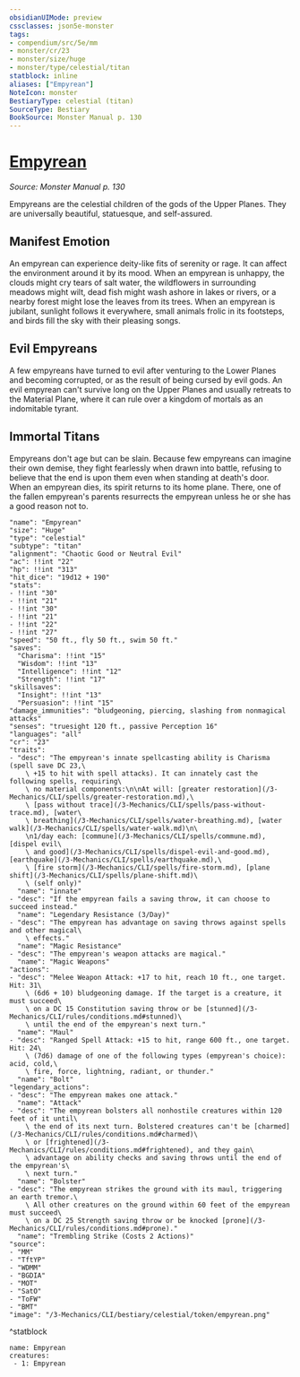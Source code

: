 ```yaml
---
obsidianUIMode: preview
cssclasses: json5e-monster
tags:
- compendium/src/5e/mm
- monster/cr/23
- monster/size/huge
- monster/type/celestial/titan
statblock: inline
aliases: ["Empyrean"]
NoteIcon: monster
BestiaryType: celestial (titan)
SourceType: Bestiary
BookSource: Monster Manual p. 130
---
```

# [Empyrean](3-Mechanics\CLI\bestiary\celestial/empyrean.md)
*Source: Monster Manual p. 130*  

Empyreans are the celestial children of the gods of the Upper Planes. They are universally beautiful, statuesque, and self-assured.

## Manifest Emotion

An empyrean can experience deity-like fits of serenity or rage. It can affect the environment around it by its mood. When an empyrean is unhappy, the clouds might cry tears of salt water, the wildflowers in surrounding meadows might wilt, dead fish might wash ashore in lakes or rivers, or a nearby forest might lose the leaves from its trees. When an empyrean is jubilant, sunlight follows it everywhere, small animals frolic in its footsteps, and birds fill the sky with their pleasing songs.

## Evil Empyreans

A few empyreans have turned to evil after venturing to the Lower Planes and becoming corrupted, or as the result of being cursed by evil gods. An evil empyrean can't survive long on the Upper Planes and usually retreats to the Material Plane, where it can rule over a kingdom of mortals as an indomitable tyrant.

## Immortal Titans

Empyreans don't age but can be slain. Because few empyreans can imagine their own demise, they fight fearlessly when drawn into battle, refusing to believe that the end is upon them even when standing at death's door. When an empyrean dies, its spirit returns to its home plane. There, one of the fallen empyrean's parents resurrects the empyrean unless he or she has a good reason not to.

```statblock
"name": "Empyrean"
"size": "Huge"
"type": "celestial"
"subtype": "titan"
"alignment": "Chaotic Good or Neutral Evil"
"ac": !!int "22"
"hp": !!int "313"
"hit_dice": "19d12 + 190"
"stats":
- !!int "30"
- !!int "21"
- !!int "30"
- !!int "21"
- !!int "22"
- !!int "27"
"speed": "50 ft., fly 50 ft., swim 50 ft."
"saves":
  "Charisma": !!int "15"
  "Wisdom": !!int "13"
  "Intelligence": !!int "12"
  "Strength": !!int "17"
"skillsaves":
  "Insight": !!int "13"
  "Persuasion": !!int "15"
"damage_immunities": "bludgeoning, piercing, slashing from nonmagical attacks"
"senses": "truesight 120 ft., passive Perception 16"
"languages": "all"
"cr": "23"
"traits":
- "desc": "The empyrean's innate spellcasting ability is Charisma (spell save DC 23,\
    \ +15 to hit with spell attacks). It can innately cast the following spells, requiring\
    \ no material components:\n\nAt will: [greater restoration](/3-Mechanics/CLI/spells/greater-restoration.md),\
    \ [pass without trace](/3-Mechanics/CLI/spells/pass-without-trace.md), [water\
    \ breathing](/3-Mechanics/CLI/spells/water-breathing.md), [water walk](/3-Mechanics/CLI/spells/water-walk.md)\n\
    \n1/day each: [commune](/3-Mechanics/CLI/spells/commune.md), [dispel evil\
    \ and good](/3-Mechanics/CLI/spells/dispel-evil-and-good.md), [earthquake](/3-Mechanics/CLI/spells/earthquake.md),\
    \ [fire storm](/3-Mechanics/CLI/spells/fire-storm.md), [plane shift](/3-Mechanics/CLI/spells/plane-shift.md)\
    \ (self only)"
  "name": "innate"
- "desc": "If the empyrean fails a saving throw, it can choose to succeed instead."
  "name": "Legendary Resistance (3/Day)"
- "desc": "The empyrean has advantage on saving throws against spells and other magical\
    \ effects."
  "name": "Magic Resistance"
- "desc": "The empyrean's weapon attacks are magical."
  "name": "Magic Weapons"
"actions":
- "desc": "Melee Weapon Attack: +17 to hit, reach 10 ft., one target. Hit: 31\
    \ (6d6 + 10) bludgeoning damage. If the target is a creature, it must succeed\
    \ on a DC 15 Constitution saving throw or be [stunned](/3-Mechanics/CLI/rules/conditions.md#stunned)\
    \ until the end of the empyrean's next turn."
  "name": "Maul"
- "desc": "Ranged Spell Attack: +15 to hit, range 600 ft., one target. Hit: 24\
    \ (7d6) damage of one of the following types (empyrean's choice): acid, cold,\
    \ fire, force, lightning, radiant, or thunder."
  "name": "Bolt"
"legendary_actions":
- "desc": "The empyrean makes one attack."
  "name": "Attack"
- "desc": "The empyrean bolsters all nonhostile creatures within 120 feet of it until\
    \ the end of its next turn. Bolstered creatures can't be [charmed](/3-Mechanics/CLI/rules/conditions.md#charmed)\
    \ or [frightened](/3-Mechanics/CLI/rules/conditions.md#frightened), and they gain\
    \ advantage on ability checks and saving throws until the end of the empyrean's\
    \ next turn."
  "name": "Bolster"
- "desc": "The empyrean strikes the ground with its maul, triggering an earth tremor.\
    \ All other creatures on the ground within 60 feet of the empyrean must succeed\
    \ on a DC 25 Strength saving throw or be knocked [prone](/3-Mechanics/CLI/rules/conditions.md#prone)."
  "name": "Trembling Strike (Costs 2 Actions)"
"source":
- "MM"
- "TftYP"
- "WDMM"
- "BGDIA"
- "MOT"
- "SatO"
- "ToFW"
- "BMT"
"image": "/3-Mechanics/CLI/bestiary/celestial/token/empyrean.png"
```
^statblock

```encounter-table
name: Empyrean
creatures:
 - 1: Empyrean
```
